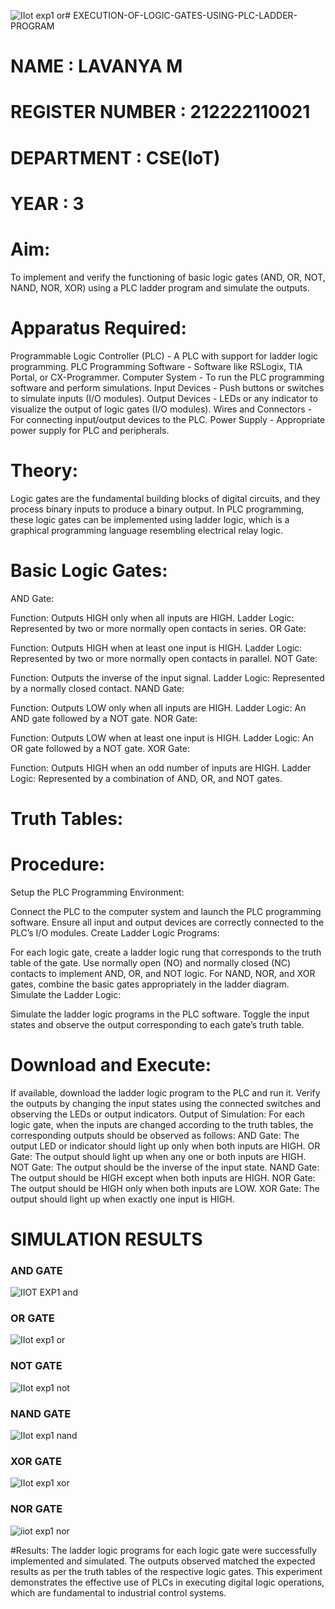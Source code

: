 ![IIot exp1 or](https://github.com/user-attachments/assets/7efe6181-57a2-4c8a-ade2-0cbb449b187d)# EXECUTION-OF-LOGIC-GATES-USING-PLC-LADDER-PROGRAM


 # NAME : LAVANYA M
 # REGISTER NUMBER : 212222110021
 # DEPARTMENT  : CSE(IoT)
 # YEAR : 3

 
# Aim:
To implement and verify the functioning of basic logic gates (AND, OR, NOT, NAND, NOR, XOR) using a PLC ladder program and simulate the outputs.

# Apparatus Required:
Programmable Logic Controller (PLC) - A PLC with support for ladder logic programming.
PLC Programming Software - Software like RSLogix, TIA Portal, or CX-Programmer.
Computer System - To run the PLC programming software and perform simulations.
Input Devices - Push buttons or switches to simulate inputs (I/O modules).
Output Devices - LEDs or any indicator to visualize the output of logic gates (I/O modules).
Wires and Connectors - For connecting input/output devices to the PLC.
Power Supply - Appropriate power supply for PLC and peripherals.


# Theory:
Logic gates are the fundamental building blocks of digital circuits, and they process binary inputs to produce a binary output. In PLC programming, these logic gates can be implemented using ladder logic, which is a graphical programming language resembling electrical relay logic.

# Basic Logic Gates:
AND Gate:

Function: Outputs HIGH only when all inputs are HIGH.
Ladder Logic: Represented by two or more normally open contacts in series.
OR Gate:

Function: Outputs HIGH when at least one input is HIGH.
Ladder Logic: Represented by two or more normally open contacts in parallel.
NOT Gate:

Function: Outputs the inverse of the input signal.
Ladder Logic: Represented by a normally closed contact.
NAND Gate:

Function: Outputs LOW only when all inputs are HIGH.
Ladder Logic: An AND gate followed by a NOT gate.
NOR Gate:

Function: Outputs LOW when at least one input is HIGH.
Ladder Logic: An OR gate followed by a NOT gate.
XOR Gate:

Function: Outputs HIGH when an odd number of inputs are HIGH.
Ladder Logic: Represented by a combination of AND, OR, and NOT gates.
# Truth Tables:
 
# Procedure:
Setup the PLC Programming Environment:

Connect the PLC to the computer system and launch the PLC programming software.
Ensure all input and output devices are correctly connected to the PLC’s I/O modules.
Create Ladder Logic Programs:

For each logic gate, create a ladder logic rung that corresponds to the truth table of the gate.
Use normally open (NO) and normally closed (NC) contacts to implement AND, OR, and NOT logic.
For NAND, NOR, and XOR gates, combine the basic gates appropriately in the ladder diagram.
Simulate the Ladder Logic:

Simulate the ladder logic programs in the PLC software.
Toggle the input states and observe the output corresponding to each gate’s truth table.
# Download and Execute:

If available, download the ladder logic program to the PLC and run it.
Verify the outputs by changing the input states using the connected switches and observing the LEDs or output indicators.
Output of Simulation:
For each logic gate, when the inputs are changed according to the truth tables, the corresponding outputs should be observed as follows:
AND Gate: The output LED or indicator should light up only when both inputs are HIGH.
OR Gate: The output should light up when any one or both inputs are HIGH.
NOT Gate: The output should be the inverse of the input state.
NAND Gate: The output should be HIGH except when both inputs are HIGH.
NOR Gate: The output should be HIGH only when both inputs are LOW.
XOR Gate: The output should light up when exactly one input is HIGH.


# SIMULATION RESULTS 

### AND GATE
![IIOT EXP1 and](https://github.com/user-attachments/assets/c42b0568-494a-4959-9e8a-cd922b6c8d46)

### OR GATE
![IIot exp1 or](https://github.com/user-attachments/assets/fe01dacb-ef1a-43aa-b52c-5258a7c01374)

### NOT GATE
![IIot exp1 not](https://github.com/user-attachments/assets/c71277bc-3e82-4d9f-a1f9-404936cda9dd)

### NAND GATE
![IIot exp1 nand](https://github.com/user-attachments/assets/305df3b5-6685-4795-85d4-a5c957bdbca3)

### XOR GATE
![IIot exp1 xor](https://github.com/user-attachments/assets/4838c15f-ccf2-4c6c-a0c2-b4a44c4a62b8)

### NOR GATE
![iiot exp1 nor](https://github.com/user-attachments/assets/166fefe9-1922-408a-bdb8-ef90d586b3e5)


#Results:
The ladder logic programs for each logic gate were successfully implemented and simulated.
The outputs observed matched the expected results as per the truth tables of the respective logic gates.
This experiment demonstrates the effective use of PLCs in executing digital logic operations, which are fundamental to industrial control systems.
